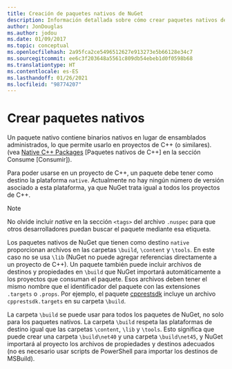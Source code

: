```yaml
---
title: Creación de paquetes nativos de NuGet
description: Información detallada sobre cómo crear paquetes nativos de NuGet que contengan código de C++ en lugar de tener código administrado, para usarlos en proyectos de C++.
author: JonDouglas
ms.author: jodou
ms.date: 01/09/2017
ms.topic: conceptual
ms.openlocfilehash: 2a95fca2ce5496512627e913273e5b66128e34c7
ms.sourcegitcommit: ee6c3f203648a5561c809db54ebeb1d0f0598b68
ms.translationtype: HT
ms.contentlocale: es-ES
ms.lasthandoff: 01/26/2021
ms.locfileid: "98774207"
---
```

# <a name="creating-native-packages"></a>Crear paquetes nativos

Un paquete nativo contiene binarios nativos en lugar de ensamblados administrados, lo que permite usarlo en proyectos de C++ (o similares). (vea [Native C++ Packages](../consume-packages/finding-and-choosing-packages.md#native-c-packages) [Paquetes nativos de C++] en la sección Consume [Consumir]).

Para poder usarse en un proyecto de C++, un paquete debe tener como destino la plataforma `native`. Actualmente no hay ningún número de versión asociado a esta plataforma, ya que NuGet trata igual a todos los proyectos de C++.

> [!Note]
> No olvide incluir *native* en la sección `<tags>` del archivo `.nuspec` para que otros desarrolladores puedan buscar el paquete mediante esa etiqueta.

Los paquetes nativos de NuGet que tienen como destino `native` proporcionan archivos en las carpetas `\build`, `\content` y `\tools`. En este caso no se usa `\lib` (NuGet no puede agregar referencias directamente a un proyecto de C++). Un paquete también puede incluir archivos de destinos y propiedades en `\build` que NuGet importará automáticamente a los proyectos que consuman el paquete. Esos archivos deben tener el mismo nombre que el identificador del paquete con las extensiones `.targets` o `.props`. Por ejemplo, el paquete [cpprestsdk](https://nuget.org/packages/cpprestsdk/) incluye un archivo `cpprestsdk.targets` en su carpeta `\build`.

La carpeta `\build` se puede usar para todos los paquetes de NuGet, no solo para los paquetes nativos. La carpeta `\build` respeta las plataformas de destino igual que las carpetas `\content`, `\lib` y `\tools`. Esto significa que puede crear una carpeta `\build\net40` y una carpeta `\build\net45`, y NuGet importará al proyecto los archivos de propiedades y destinos adecuados (no es necesario usar scripts de PowerShell para importar los destinos de MSBuild).
